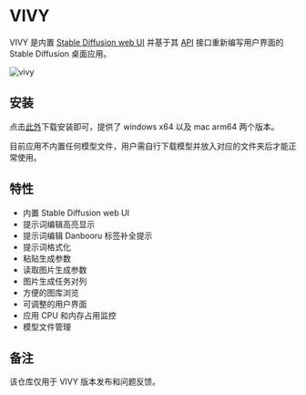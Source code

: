 # VIVY

VIVY 是内置 [Stable Diffusion web UI](https://github.com/AUTOMATIC1111/stable-diffusion-webui) 并基于其 [API](https://github.com/AUTOMATIC1111/stable-diffusion-webui/wiki/API) 接口重新编写用户界面的 Stable Diffusion 桌面应用。

![vivy](https://res.liriliri.io/other/vivy.png)

## 安装

点击[此外](https://github.com/liriliri/vivy-docs/releases/)下载安装即可，提供了 windows x64 以及 mac arm64 两个版本。

目前应用不内置任何模型文件，用户需自行下载模型并放入对应的文件夹后才能正常使用。

## 特性

* 内置 Stable Diffusion web UI
* 提示词编辑高亮显示
* 提示词编辑 Danbooru 标签补全提示
* 提示词格式化
* 粘贴生成参数
* 读取图片生成参数
* 图片生成任务对列
* 方便的图库浏览
* 可调整的用户界面
* 应用 CPU 和内存占用监控
* 模型文件管理

## 备注

该仓库仅用于 VIVY 版本发布和问题反馈。